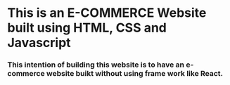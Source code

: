 # This is an E-COMMERCE Website built using HTML, CSS and Javascript

### This intention of building this website is to have an e-commerce website buikt without using frame work like React.
